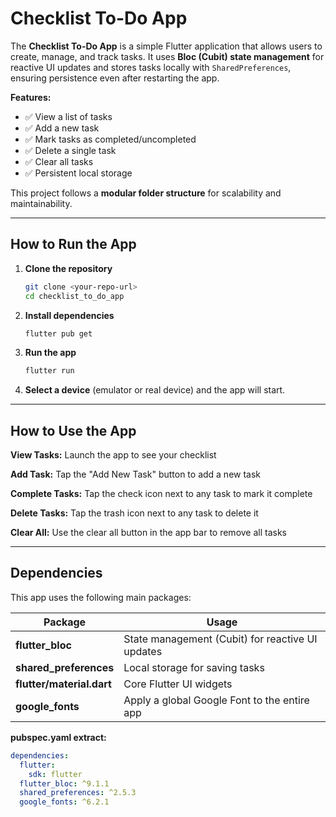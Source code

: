 # Checklist To-Do App

The **Checklist To-Do App** is a simple Flutter application that allows users to create, manage, and track tasks.
It uses **Bloc (Cubit) state management** for reactive UI updates and stores tasks locally with `SharedPreferences`, ensuring persistence even after restarting the app.

**Features:**
- ✅ View a list of tasks
- ✅ Add a new task
- ✅ Mark tasks as completed/uncompleted
- ✅ Delete a single task
- ✅ Clear all tasks
- ✅ Persistent local storage

This project follows a **modular folder structure** for scalability and maintainability.

---

## How to Run the App

1. **Clone the repository**
   ```bash
   git clone <your-repo-url>
   cd checklist_to_do_app
   ```

2. **Install dependencies**
   ```bash
   flutter pub get
   ```

3. **Run the app**
   ```bash
   flutter run
   ```

4. **Select a device** (emulator or real device) and the app will start.

---

## How to Use the App

**View Tasks:** Launch the app to see your checklist

**Add Task:** Tap the "Add New Task" button to add a new task

**Complete Tasks:** Tap the check icon next to any task to mark it complete

**Delete Tasks:** Tap the trash icon next to any task to delete it

**Clear All:** Use the clear all button in the app bar to remove all tasks

---

## Dependencies

This app uses the following main packages:

| Package | Usage |
|---------|--------|
| **flutter_bloc** | State management (Cubit) for reactive UI updates |
| **shared_preferences** | Local storage for saving tasks |
| **flutter/material.dart** | Core Flutter UI widgets |
| **google_fonts** | Apply a global Google Font to the entire app |

**pubspec.yaml extract:**
```yaml
dependencies:
  flutter:
    sdk: flutter
  flutter_bloc: ^9.1.1
  shared_preferences: ^2.5.3
  google_fonts: ^6.2.1
```
